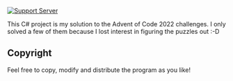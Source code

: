 [![Support Server](https://img.shields.io/discord/409050120894545920?color=%23ef5600&label=DISCORD&style=for-the-badge)](https://discord.gg/YP4eNUF)

This C# project is my solution to the Advent of Code 2022 challenges. I only solved a few of them because I lost interest in figuring the puzzles out :-D

## Copyright
Feel free to copy, modify and distribute the program as you like!
